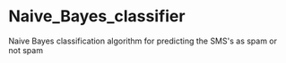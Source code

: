 # Naive_Bayes_classifier
Naive Bayes classification algorithm for predicting the SMS's as spam or not spam
